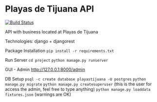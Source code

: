 Playas de Tijuana API
====

[![Build Status](https://travis-ci.org/garciadiazjaime/api-playastijuana.svg)](https://travis-ci.org/garciadiazjaime/api-playastijuana)

API with business located at Playas de Tijuana

Technologies:
django + djangorest


Package Installation
`pip install -r requirements.txt`

Run Server
`cd project`
`python manage.py runserver`

GUI - Admin
http://127.0.0.1:8000/admin

DB Setup
`psql -c create database playastijuana -U postgres`
`python manage.py migrate`
`python manage.py createsuperuser` (this is the user for access the admin, feel free to type anything)
`python manage.py loaddata fixtures.json` (warnings are OK)

